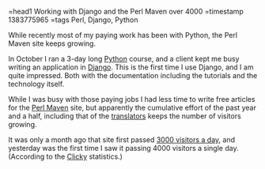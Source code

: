 =head1 Working with Django and the Perl Maven over 4000
=timestamp 1383775965
=tags Perl, Django, Python



While recently most of my paying work has been with Python, the
Perl Maven site keeps growing.



In October I ran a 3-day long <a href="http://python.org/">Python</a> course,
and a client kept me busy writing an application in <a href="http://djangoproject.com/">Django</a>.
This is the first time I use Django, and I am quite impressed. Both with the documentation
including the tutorials and the technology itself.

While I was busy with those paying jobs I had less time to write free articles for
the <a href="http://perlmaven.com/">Perl Maven</a> site, but apparently the cumulative
effort of the past year and a half, including that of the
<a href="http://meta.perlmaven.com/">translators</a> keeps the number of visitors growing.

It was only a month ago that site first passed
<a href="/web-based-debugging-article-and-the-perl-maven-over-3000.html">3000 visitors a day</a>,
and yesterday was the first time I saw it passing 4000 visitors a single day.
(According to the <a href="https://clicky.com/66487408">Clicky</a> statistics.)


